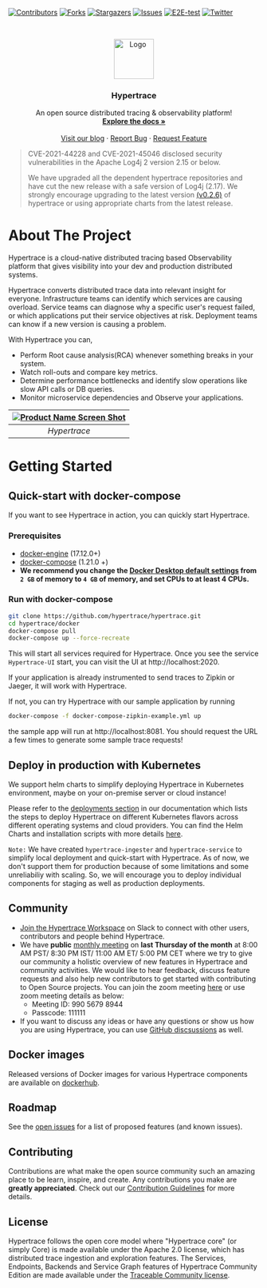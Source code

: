 [![Contributors][contributors-shield]][contributors-url]
[![Forks][forks-shield]][forks-url]
[![Stargazers][stars-shield]][stars-url]
[![Issues][issues-shield]][issues-url]
[![E2E-test][github-actions-shield]][github-actions-url]
[![Twitter][twitter-shield]][twitter-url]

<br />
<p align="center">
  <a href="https://github.com/hypertrace/hypertrace">
    <img src="https://avatars.githubusercontent.com/u/65374698?s=200&v=4" alt="Logo" width="80" height="80">
  </a>

  <h3 align="center">Hypertrace</h3>
  <p align="center">
    An open source distributed tracing & observability platform! 
    <br />
    <a href="https://docs.hypertrace.org"><strong>Explore the docs »</strong></a>
    <br />
    <br />
    <a href="https://blog.hypertrace.org">Visit our blog</a>
    ·
    <a href="https://github.com/hypertrace/hypertrace/issues">Report Bug</a>
    ·
    <a href="https://github.com/hypertrace/hypertrace/issues">Request Feature</a>
  </p>
</p>


> CVE-2021-44228 and CVE-2021-45046 disclosed security vulnerabilities in the Apache Log4j 2 version 
> 2.15 or below.
> 
> We have upgraded all the dependent hypertrace repositories and have cut the new release with 
> a safe version of Log4j (2.17). We strongly encourage upgrading to the latest version 
> [(v0.2.6)](https://github.com/hypertrace/hypertrace/releases/tag/0.2.6) of hypertrace or using appropriate charts from the latest release.

# About The Project

Hypertrace is a cloud-native distributed tracing based Observability platform that gives visibility into your dev and production distributed systems.

Hypertrace converts distributed trace data into relevant insight for everyone. Infrastructure teams can identify which services are causing overload. Service teams can diagnose why a specific user's request failed, or which applications put their service objectives at risk. Deployment teams can know if a new version is causing a problem.

With Hypertrace you can, 
- Perform Root cause analysis(RCA) whenever something breaks in your system.
- Watch roll-outs and compare key metrics.
- Determine performance bottlenecks and identify slow operations like slow API calls or DB queries. 
- Monitor microservice dependencies and Observe your applications. 

| [![Product Name Screen Shot][product-screenshot]](https://hypertrace.org) | 
|:--:| 
| *Hypertrace* |


# Getting Started
## Quick-start with docker-compose

If you want to see Hypertrace in action, you can quickly start Hypertrace.

### Prerequisites
- [docker-engine](https://docs.docker.com/engine/install/) (17.12.0+)
- [docker-compose](https://docs.docker.com/compose/install/) (1.21.0 +)
- **We recommend you change the [Docker Desktop default settings](https://hypertrace-docs.s3.amazonaws.com/docker-desktop.png) from `2 GB` of memory to `4 GB` of memory, and set CPUs to at least 4 CPUs.** 

### Run with docker-compose
```bash
git clone https://github.com/hypertrace/hypertrace.git
cd hypertrace/docker
docker-compose pull
docker-compose up --force-recreate
```

This will start all services required for Hypertrace. Once you see the service `Hypertrace-UI` start, you can visit the UI at http://localhost:2020.

If your application is already instrumented to send traces to Zipkin or Jaeger, it will work with Hypertrace.

If not, you can try Hypertrace with our sample application by running

```bash
docker-compose -f docker-compose-zipkin-example.yml up
```

the sample app will run at http://localhost:8081. You should request the URL a few times to generate some sample trace requests!

## Deploy in production with Kubernetes

We support helm charts to simplify deploying Hypertrace in Kubernetes environment, maybe on your on-premise server or cloud instance! 

Please refer to the [deployments section](https://docs.hypertrace.org/deployments/) in our documentation which lists the steps to deploy Hypertrace on different Kubernetes flavors across different operating systems and cloud providers. You can find the Helm Charts and installation scripts with more details [here](https://github.com/hypertrace/hypertrace/tree/main/kubernetes).

`Note:` We have created `hypertrace-ingester` and `hypertrace-service` to simplify local deployment and quick-start with Hypertrace. As of now, we don't support them for production because of some limitations and some unreliabiliy with scaling. So, we will encourage you to deploy individual components for staging as well as production deployments. 

## Community
- [Join the Hypertrace Workspace](https://join.slack.com/t/hypertrace/shared_invite/zt-oln0psj9-lm1CSkXE1vsWdcw6YKWGDg) on Slack to connect with other users, contributors and people behind Hypertrace.
- We have **public** [monthly meeting](https://traceable-ai.zoom.us/j/85283423421?pwd=Nk11SUdZZGc1TC80NWgxRlF4Y05GUT09) on **last Thursday of the month** at 8:00 AM PST/ 8:30 PM IST/ 11:00 AM ET/ 5:00 PM CET where we try to give our community a holistic overview of new features in Hypertrace and community activities. We would like to hear feedback, discuss feature requests and also help new contributors to get started with contributing to Open Source projects. You can join the zoom meeting [here](https://traceable-ai.zoom.us/j/85283423421?pwd=Nk11SUdZZGc1TC80NWgxRlF4Y05GUT09) or use zoom meeting details as below:
    - Meeting ID: 990 5679 8944
    - Passcode: 111111
- If you want to discuss any ideas or have any questions or show us how you are using Hypertrace, you can use [GitHub discsussions](https://github.com/hypertrace/hypertrace/discussions) as well. 

## Docker images

Released versions of Docker images for various Hypertrace components are available on [dockerhub](https://hub.docker.com/u/hypertrace).

## Roadmap

See the [open issues](https://github.com/hypertrace/hypertrace/issues) for a list of proposed features (and known issues).

## Contributing

Contributions are what make the open source community such an amazing place to be learn, inspire, and create. Any contributions you make are **greatly appreciated**. Check out our [Contribution Guidelines](https://github.com/hypertrace/hypertrace/blob/main/.github/CONTRIBUTING.md) for more details. 

## License

Hypertrace follows the open core model where "Hypertrace core" (or simply Core) is made available under the Apache 2.0 license, which has distributed trace ingestion and exploration features. The Services, Endpoints, Backends and Service Graph features of Hypertrace Community Edition are made available under the
[Traceable Community license](LICENSE).


[contributors-shield]: https://img.shields.io/github/contributors/hypertrace/hypertrace.svg?style=for-the-badge
[contributors-url]: https://github.com/hypertrace/hypertrace/graphs/contributors
[github-actions-shield]: https://img.shields.io/github/workflow/status/hypertrace/hypertrace/e2e%20test?color=orange&label=e2e-test&logo=github&logoColor=orange&style=for-the-badge
[github-actions-url]: https://github.com/hypertrace/hypertrace/actions/workflows/docker-tests.yml
[forks-shield]: https://img.shields.io/github/forks/hypertrace/hypertrace.svg?style=for-the-badge
[forks-url]: https://github.com/hypertrace/hypertrace/network/members
[stars-shield]: https://img.shields.io/github/stars/hypertrace/hypertrace.svg?style=for-the-badge
[stars-url]: https://github.com/hypertrace/hypertrace/stargazers
[issues-shield]: https://img.shields.io/github/issues/hypertrace/hypertrace.svg?style=for-the-badge
[issues-url]: https://github.com/hypertrace/hypertrace/issues
[twitter-shield]: https://img.shields.io/badge/-Twitter-black.svg?style=for-the-badge&logo=twitter&colorB=555
[twitter-url]: https://twitter.com/hypertraceorg
[product-screenshot]: https://s3.amazonaws.com/hypertrace-docs/dashboard-3.png
